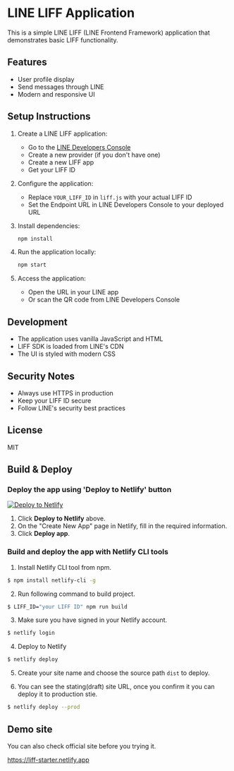 # LINE LIFF Application

This is a simple LINE LIFF (LINE Frontend Framework) application that demonstrates basic LIFF functionality.

## Features

- User profile display
- Send messages through LINE
- Modern and responsive UI

## Setup Instructions

1. Create a LINE LIFF application:
   - Go to the [LINE Developers Console](https://developers.line.biz/console/)
   - Create a new provider (if you don't have one)
   - Create a new LIFF app
   - Get your LIFF ID

2. Configure the application:
   - Replace `YOUR_LIFF_ID` in `liff.js` with your actual LIFF ID
   - Set the Endpoint URL in LINE Developers Console to your deployed URL

3. Install dependencies:
   ```bash
   npm install
   ```

4. Run the application locally:
   ```bash
   npm start
   ```

5. Access the application:
   - Open the URL in your LINE app
   - Or scan the QR code from LINE Developers Console

## Development

- The application uses vanilla JavaScript and HTML
- LIFF SDK is loaded from LINE's CDN
- The UI is styled with modern CSS

## Security Notes

- Always use HTTPS in production
- Keep your LIFF ID secure
- Follow LINE's security best practices

## License

MIT 

## Build & Deploy

### Deploy the app using 'Deploy to Netlify' button

[![Deploy to Netlify](https://www.netlify.com/img/deploy/button.svg)](https://app.netlify.com/start/deploy?repository=https://github.com/line/line-liff-v2-starter)

1. Click **Deploy to Netlify** above.
2. On the "Create New App" page in Netlify, fill in the required information.
3. Click **Deploy app**.

### Build and deploy the app with Netlify CLI tools

1. Install Netlify CLI tool from npm.

```sh
$ npm install netlify-cli -g
```

2. Run following command to build project.

```sh
$ LIFF_ID="your LIFF ID" npm run build
```

3. Make sure you have signed in your Netlify account.

```sh
$ netlify login
```

4. Deploy to Netlify

```sh
$ netlify deploy
```

5. Create your site name and choose the source path `dist` to deploy.

6. You can see the stating(draft) site URL, once you confirm it you can deploy it to production stie.

```sh
$ netlify deploy --prod
```

## Demo site

You can also check official site before you trying it.

https://liff-starter.netlify.app

